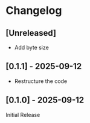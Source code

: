 # Changelog

## [Unreleased]

- Add byte size

## [0.1.1] - 2025-09-12

- Restructure the code

## [0.1.0] - 2025-09-12

Initial Release
